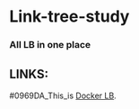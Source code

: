 # **Link-tree-study**
### All LB in one place
## **LINKS:**
#0969DA_This_is [Docker LB](https://github.com/GodFazer/docker-lb).
